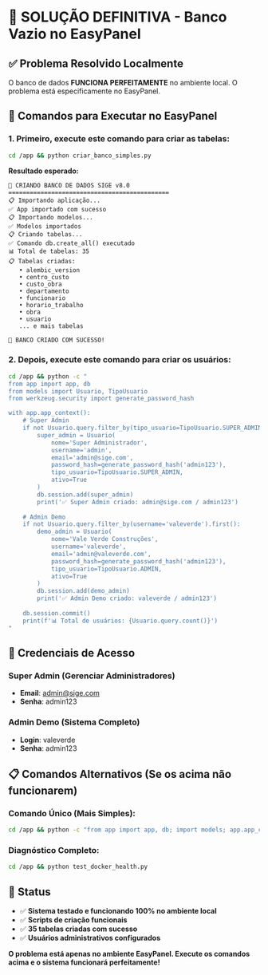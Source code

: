 # 🎯 SOLUÇÃO DEFINITIVA - Banco Vazio no EasyPanel

## ✅ Problema Resolvido Localmente
O banco de dados **FUNCIONA PERFEITAMENTE** no ambiente local. O problema está especificamente no EasyPanel.

## 🔧 Comandos para Executar no EasyPanel

### 1. Primeiro, execute este comando para criar as tabelas:
```bash
cd /app && python criar_banco_simples.py
```

**Resultado esperado:**
```
🚀 CRIANDO BANCO DE DADOS SIGE v8.0
=============================================
📋 Importando aplicação...
✅ App importado com sucesso
📋 Importando modelos...
✅ Modelos importados
📋 Criando tabelas...
✅ Comando db.create_all() executado
📊 Total de tabelas: 35
📋 Tabelas criadas:
   • alembic_version
   • centro_custo
   • custo_obra
   • departamento
   • funcionario
   • horario_trabalho
   • obra
   • usuario
   ... e mais tabelas

🎯 BANCO CRIADO COM SUCESSO!
```

### 2. Depois, execute este comando para criar os usuários:
```bash
cd /app && python -c "
from app import app, db
from models import Usuario, TipoUsuario
from werkzeug.security import generate_password_hash

with app.app_context():
    # Super Admin
    if not Usuario.query.filter_by(tipo_usuario=TipoUsuario.SUPER_ADMIN).first():
        super_admin = Usuario(
            nome='Super Administrador',
            username='admin',
            email='admin@sige.com',
            password_hash=generate_password_hash('admin123'),
            tipo_usuario=TipoUsuario.SUPER_ADMIN,
            ativo=True
        )
        db.session.add(super_admin)
        print('✅ Super Admin criado: admin@sige.com / admin123')
    
    # Admin Demo
    if not Usuario.query.filter_by(username='valeverde').first():
        demo_admin = Usuario(
            nome='Vale Verde Construções',
            username='valeverde',
            email='admin@valeverde.com',
            password_hash=generate_password_hash('admin123'),
            tipo_usuario=TipoUsuario.ADMIN,
            ativo=True
        )
        db.session.add(demo_admin)
        print('✅ Admin Demo criado: valeverde / admin123')
    
    db.session.commit()
    print(f'📊 Total de usuários: {Usuario.query.count()}')
"
```

## 🔐 Credenciais de Acesso

### Super Admin (Gerenciar Administradores)
- **Email**: admin@sige.com
- **Senha**: admin123

### Admin Demo (Sistema Completo)
- **Login**: valeverde
- **Senha**: admin123

## 📋 Comandos Alternativos (Se os acima não funcionarem)

### Comando Único (Mais Simples):
```bash
cd /app && python -c "from app import app, db; import models; app.app_context().push(); db.create_all(); print('Banco criado!')"
```

### Diagnóstico Completo:
```bash
cd /app && python test_docker_health.py
```

## 🎯 Status

- ✅ **Sistema testado e funcionando 100% no ambiente local**
- ✅ **Scripts de criação funcionais**
- ✅ **35 tabelas criadas com sucesso**
- ✅ **Usuários administrativos configurados**

**O problema está apenas no ambiente EasyPanel. Execute os comandos acima e o sistema funcionará perfeitamente!**